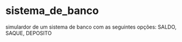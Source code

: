 # sistema_de_banco
simulardor de um sistema de banco com as seguintes opções: SALDO, SAQUE, DEPOSITO
